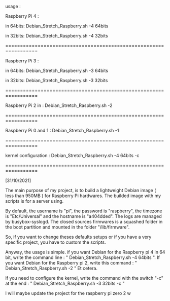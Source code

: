 usage : 

Raspberry Pi 4 :

in 64bits: Debian_Stretch_Raspberry.sh -4 64bits

in 32bits: Debian_Stretch_Raspberry.sh -4 32bits

=================================================================

Raspberry Pi 3 :

in 64bits: Debian_Stretch_Raspberry.sh -3 64bits

in 32bits: Debian_Stretch_Raspberry.sh -3 32bits

=================================================================

Raspberry Pi 2 in : Debian_Stretch_Raspberry.sh -2

=================================================================

Raspberry Pi 0 and 1 : Debian_Stretch_Raspberry.sh -1

=================================================================

kernel configuration : Debian_Stretch_Raspberry.sh -4 64bits -c

=================================================================

[31/10/2021]

The main purpose of my project, is to build a lightweight Debian image ( less than 950MB ) for Raspberry Pi hardwares. The builded image with my scripts is for a server using. 

By default, the username is "pi", the password is "raspberry", the timezone is "Etc/Universal" and the hostname is "a404dded". 
The logs are managed by busybox-syslogd. The closed sources firmwares is a squashed folder in the boot partition and mounted in the folder "/lib/firmware".

So, if you want to change theses defaults setups or if you have a very specific project, you have to custom the scripts.

Anyway, the usage is simple. if you want Debian for the Raspberry pi 4 in 64 bit, write the command line : " Debian_Stretch_Raspberry.sh -4 64bits ".                                     If you want Debian for the Raspberry pi 2, write this command : " Debian_Stretch_Raspberry.sh -2 " Et cetera.

If you need to configure the kernel, write the command with the switch "-c" at the end : " Debian_Stretch_Raspberry.sh -3 32bits -c "

I will maybe update the project for the raspberry pi zero 2 w
